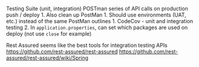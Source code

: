  Testing Suite (unit, integration) POSTman series of API calls on production push / deploy
		1. Also clean up PostMan
			1. Should use environments (UAT, etc.) instead of the same PostMan outlines
	1. CodeCov - unit and integration testing
	2. In `application.properties`, can set which packages are used on deploy (not use `close` for example)



Rest Assured seems like the best tools for integration testing APIs
https://github.com/rest-assured/rest-assured
https://github.com/rest-assured/rest-assured/wiki/Spring